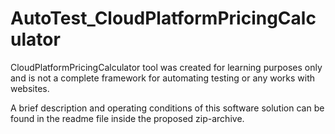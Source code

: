 # AutoTest_CloudPlatformPricingCalculator
CloudPlatformPricingCalculator tool was created for learning purposes only and is not a complete framework for automating testing or any works with websites.

A brief description and operating conditions of this software solution can be found in the readme file inside the proposed zip-archive.
